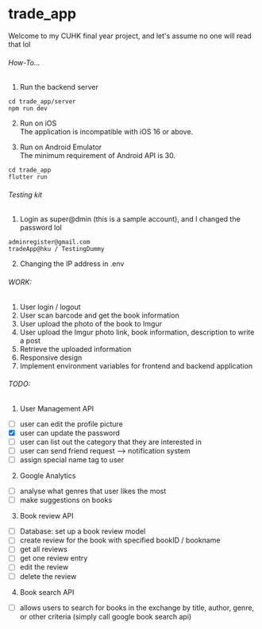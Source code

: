 # trade_app
Welcome to my CUHK final year project, and let's assume no one will read that lol

###### How-To...
1. Run the backend server
```
cd trade_app/server
npm run dev
```
2. Run on iOS\
The application is incompatible with iOS 16 or above.

3. Run on Android Emulator\
The minimum requirement of Android API is 30.
```
cd trade_app
flutter run
```

###### Testing kit
1. Login as super@dmin (this is a sample account), and I changed the password lol
```
adminregister@gmail.com
tradeApp@hku / TestingDummy
```
2. Changing the IP address in .env

###### WORK:
1. User login / logout
2. User scan barcode and get the book information
3. User upload the photo of the book to Imgur
4. User upload the Imgur photo link, book information, description to write a post
5. Retrieve the uploaded information
6. Responsive design
7. Implement environment variables for frontend and backend application

###### TODO: 
1. User Management API
- [ ] user can edit the profile picture
- [x] user can update the password
- [ ] user can list out the category that they are interested in
- [ ] user can send friend request --> notification system
- [ ] assign special name tag to user
2. Google Analytics 
- [ ] analyse what genres that user likes the most
- [ ] make suggestions on books
3. Book review API
- [ ] Database: set up a book review model
- [ ] create review for the book with specified bookID / bookname
- [ ] get all reviews
- [ ] get one review entry
- [ ] edit the review
- [ ] delete the review
4. Book search API
- [ ] allows users to search for books in the exchange by title, author, genre, or other criteria (simply call google book search api)